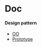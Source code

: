 # Doc
#### Design pattern
* [OO](https://blog.csdn.net/ityouknow/article/details/80912195)
* [Prototype](https://blog.csdn.net/weixin_36380516/article/details/82288088)

